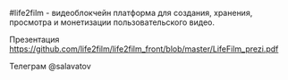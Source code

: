 #life2film  - видеоблокчейн платформа для создания, хранения, просмотра и монетизации пользовательского видео.


Презентация
https://github.com/life2film/life2film_front/blob/master/LifeFilm_prezi.pdf

Телеграм @salavatov
